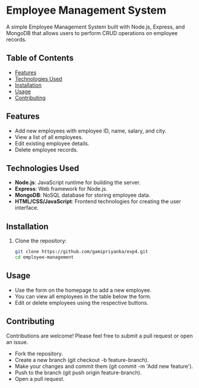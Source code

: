 # Employee Management System

A simple Employee Management System built with Node.js, Express, and MongoDB that allows users to perform CRUD operations on employee records.

## Table of Contents
- [Features](#features)
- [Technologies Used](#technologies-used)
- [Installation](#installation)
- [Usage](#usage)
- [Contributing](#contributing)

## Features
- Add new employees with employee ID, name, salary, and city.
- View a list of all employees.
- Edit existing employee details.
- Delete employee records.

## Technologies Used
- **Node.js**: JavaScript runtime for building the server.
- **Express**: Web framework for Node.js.
- **MongoDB**: NoSQL database for storing employee data.
- **HTML/CSS/JavaScript**: Frontend technologies for creating the user interface.

## Installation

1. Clone the repository:
   ```bash
   git clone https://github.com/gamipriyanka/exp4.git
   cd employee-management
## Usage
- Use the form on the homepage to add a new employee.
- You can view all employees in the table below the form.
- Edit or delete employees using the respective buttons.

## Contributing
Contributions are welcome! Please feel free to submit a pull request or open an issue.
- Fork the repository.
- Create a new branch (git checkout -b feature-branch).
- Make your changes and commit them (git commit -m 'Add new feature').
- Push to the branch (git push origin feature-branch).
- Open a pull request.
